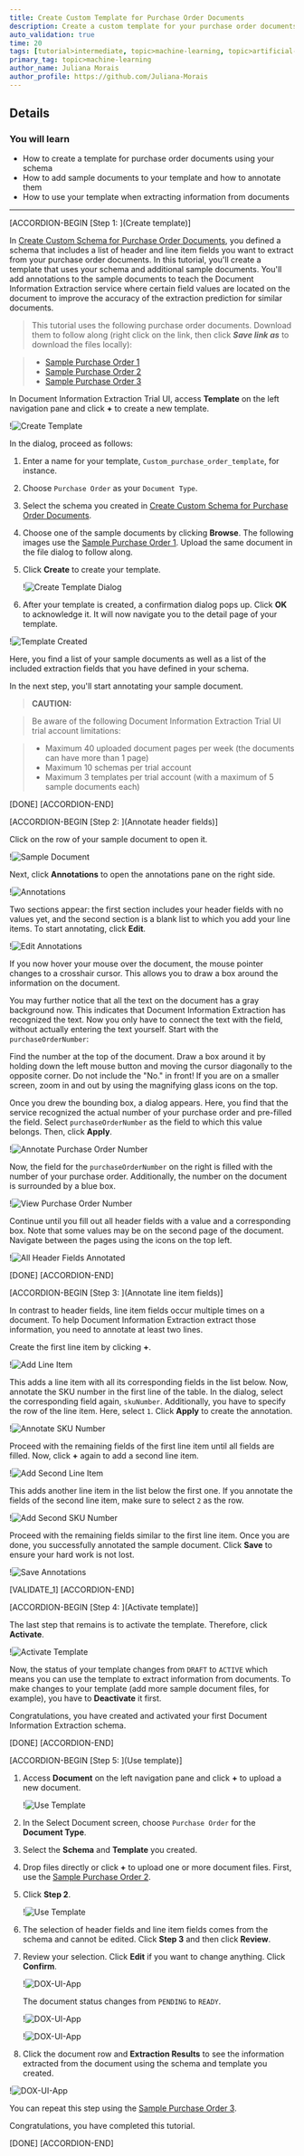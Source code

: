```yaml
---
title: Create Custom Template for Purchase Order Documents
description: Create a custom template for your purchase order documents to extract information from similar documents using the Document Information Extraction service.
auto_validation: true
time: 20
tags: [tutorial>intermediate, topic>machine-learning, topic>artificial-intelligence, topic>cloud, topic>user-interface, software-product>sap-business-technology-platform, software-product>sap-ai-business-services, software-product>document-information-extraction]
primary_tag: topic>machine-learning
author_name: Juliana Morais
author_profile: https://github.com/Juliana-Morais
---
```


## Details
### You will learn
  - How to create a template for purchase order documents using your schema
  - How to add sample documents to your template and how to annotate them
  - How to use your template when extracting information from documents

---

[ACCORDION-BEGIN [Step 1: ](Create template)]

In [Create Custom Schema for Purchase Order Documents](cp-aibus-dox-ui-schema), you defined a schema that includes a list of header and line item fields you want to extract from your purchase order documents. In this tutorial, you'll create a template that uses your schema and additional sample documents. You'll add annotations to the sample documents to teach the Document Information Extraction service where certain field values are located on the document to improve the accuracy of the extraction prediction for similar documents.

>This tutorial uses the following purchase order documents. Download them to follow along (right click on the link, then click ***Save link as*** to download the files locally):

> - [Sample Purchase Order 1](https://github.com/SAPDocuments/Tutorials/raw/master/tutorials/cp-aibus-dox-ui-template/data/sample-purchase-order-1.pdf)
> - [Sample Purchase Order 2](https://github.com/SAPDocuments/Tutorials/raw/master/tutorials/cp-aibus-dox-ui-template/data/sample-purchase-order-2.pdf)
> - [Sample Purchase Order 3](https://github.com/SAPDocuments/Tutorials/raw/master/tutorials/cp-aibus-dox-ui-template/data/sample-purchase-order-3.pdf)


In Document Information Extraction Trial UI, access **Template** on the left navigation pane and click **+** to create a new template.

!![Create Template](png-files/access-template.png)

In the dialog, proceed as follows:

1. Enter a name for your template, `Custom_purchase_order_template`, for instance.

2. Choose `Purchase Order` as your `Document Type`.

3. Select the schema you created in [Create Custom Schema for Purchase Order Documents](cp-aibus-dox-ui-schema).

4. Choose one of the sample documents by clicking **Browse**. The following images use the [Sample Purchase Order 1](https://github.com/SAPDocuments/Tutorials/raw/master/tutorials/cp-aibus-dox-ui-template/data/sample-purchase-order-1.pdf). Upload the same document in the file dialog to follow along.

5. Click **Create** to create your template.

    !![Create Template Dialog](png-files/create-template.png)

6. After your template is created, a confirmation dialog pops up. Click **OK** to acknowledge it. It will now navigate you to the detail page of your template.

!![Template Created](png-files/template-created-dialog.png)

Here, you find a list of your sample documents as well as a list of the included extraction fields that you have defined in your schema.

In the next step, you'll start annotating your sample document.

>**CAUTION:**

>Be aware of the following Document Information Extraction Trial UI trial account limitations:​

>- Maximum 40 uploaded document pages per week​ (the documents can have more than 1 page)​
>- Maximum 10 schemas per trial account
>- Maximum 3 templates per trial account (with a maximum of 5 sample documents each)

[DONE]
[ACCORDION-END]


[ACCORDION-BEGIN [Step 2: ](Annotate header fields)]

Click on the row of your sample document to open it.

!![Sample Document](png-files/access-sample-document.png)

Next, click **Annotations** to open the annotations pane on the right side.

!![Annotations](png-files/sample-document-annotations.png)

Two sections appear: the first section includes your header fields with no values yet, and the second section is a blank list to which you add your line items. To start annotating, click **Edit**.

!![Edit Annotations](png-files/edit-sample-document-annotations.png)

If you now hover your mouse over the document, the mouse pointer changes to a crosshair cursor. This allows you to draw a box around the information on the document.

You may further notice that all the text on the document has a gray background now. This indicates that Document Information Extraction has recognized the text. Now you only have to connect the text with the field, without actually entering the text yourself. Start with the `purchaseOrderNumber`:

Find the number at the top of the document. Draw a box around it by holding down the left mouse button and moving the cursor diagonally to the opposite corner. Do not include the "No." in front! If you are on a smaller screen, zoom in and out by using the magnifying glass icons on the top.

Once you drew the bounding box, a dialog appears. Here, you find that the service recognized the actual number of your purchase order and pre-filled the field. Select `purchaseOrderNumber` as the field to which this value belongs. Then, click **Apply**.

!![Annotate Purchase Order Number](png-files/annotate-purchase-order-number.png)

Now, the field for the `purchaseOrderNumber` on the right is filled with the number of your purchase order. Additionally, the number on the document is surrounded by a blue box.

!![View Purchase Order Number](png-files/annotated-purchase-order-number.png)

Continue until you fill out all header fields with a value and a corresponding box. Note that some values may be on the second page of the document. Navigate between the pages using the icons on the top left.

!![All Header Fields Annotated](png-files/all-header-fields-annotations.png)

[DONE]
[ACCORDION-END]


[ACCORDION-BEGIN [Step 3: ](Annotate line item fields)]

In contrast to header fields, line item fields occur multiple times on a document. To help Document Information Extraction extract those information, you need to annotate at least two lines.

Create the first line item by clicking **+**.

!![Add Line Item](png-files/add-line-item.png)

This adds a line item with all its corresponding fields in the list below. Now, annotate the SKU number in the first line of the table. In the dialog, select the corresponding field again, `skuNumber`. Additionally, you have to specify the row of the line item. Here, select `1`. Click **Apply** to create the annotation.

!![Annotate SKU Number](png-files/add-sku-number.png)

Proceed with the remaining fields of the first line item until all fields are filled. Now, click **+** again to add a second line item.

!![Add Second Line Item](png-files/add-second-line-item.png)

This adds another line item in the list below the first one. If you annotate the fields of the second line item, make sure to select `2` as the row.

!![Add Second SKU Number](png-files/add-second-sku-number.png)

Proceed with the remaining fields similar to the first line item. Once you are done, you successfully annotated the sample document. Click **Save** to ensure your hard work is not lost.

!![Save Annotations](png-files/save-annotations.png)

[VALIDATE_1]
[ACCORDION-END]


[ACCORDION-BEGIN [Step 4: ](Activate template)]

The last step that remains is to activate the template. Therefore, click **Activate**.

!![Activate Template](png-files/activate-template.png)

Now, the status of your template changes from `DRAFT` to `ACTIVE` which means you can use the template to extract information from documents. To make changes to your template (add more sample document files, for example), you have to **Deactivate** it first.

Congratulations, you have created and activated your first Document Information Extraction schema.

[DONE]
[ACCORDION-END]


[ACCORDION-BEGIN [Step 5: ](Use template)]

1.  Access **Document** on the left navigation pane and click **+** to upload a new document.

    !![Use Template](png-files/access-document.png)

2. In the Select Document screen, choose `Purchase Order` for the **Document Type**.

3. Select the **Schema** and **Template** you created.

4. Drop files directly or click **+** to upload one or more document files. First, use the [Sample Purchase Order 2](https://github.com/SAPDocuments/Tutorials/raw/master/tutorials/cp-aibus-dox-ui-template/data/sample-purchase-order-2.pdf).

5. Click **Step 2**.

    !![Use Template](png-files/step-1.png)

6. The selection of header fields and line item fields comes from the schema and cannot be edited. Click **Step 3** and then click **Review**.

7. Review your selection. Click **Edit** if you want to change anything. Click **Confirm**.

    !![DOX-UI-App](png-files/review.png)

    The document status changes from `PENDING` to `READY`.

    !![DOX-UI-App](png-files/pending.png)


    !![DOX-UI-App](png-files/ready.png)

8. Click the document row and **Extraction Results** to see the information extracted from the document using the schema and template you created.

!![DOX-UI-App](png-files/results.png)

You can repeat this step using the [Sample Purchase Order 3](https://github.com/SAPDocuments/Tutorials/raw/master/tutorials/cp-aibus-dox-ui-template/data/sample-purchase-order-3.pdf).

Congratulations, you have completed this tutorial.

[DONE]
[ACCORDION-END]
